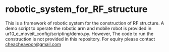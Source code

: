 # robotic_system_for_RF_structure

This is a framework of robotic system for the construction of RF structure. A demo script to operate the robotic arm and mobile robot is provided in ur10_e_moveit_config/scripting/demo.py. 
However, The code to run the construction is not provided in this repository.
For equiry please contact cheacheavpor@gmail.com
